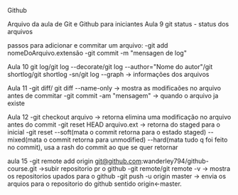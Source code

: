 Github

Arquivo da aula de Git e Github para iniciantes
Aula 9
git status - status dos arquivos

passos para adicionar e commitar um arquivo:
-git add nomeDoArquivo.extensão
-git commit -m "mensagen de log"

Aula 10
git log/git log --decorate/git log --author="Nome do autor"/git shortlog/git shortlog -sn/git log --graph -> informações dos arquivos

Aula 11
-git diff/ git diff --name-only -> mostra as modificaões no arquivo antes de commitar
-git commit -am "mensagem" -> quando o arquivo ja existe

Aula 12
-git checkout arquivo -> retorna elimina uma modificação no arquivo antes do commit
-git reset HEAD arquivo.ext -> retorna do staged para o inicial
-git reset --soft(mata o commit retorna para o estado staged) --mixed(mata o commit retorna para unmodified) --hard(mata tudo q foi feito no commit), usa a rash do commit ao que se quer retornar

aula 15
-git remote add origin git@github.com:wanderley794/github-course.git ->subir repositorio pr o github
-git remote/git remote -v -> mostra os repositorios upados para o github
-git push -u origin master -> envia os arquios para o repositorio do github sentido origin<-master.

